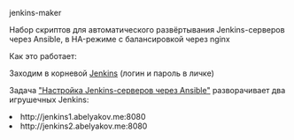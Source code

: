 jenkins-maker

Набор скриптов для автоматического развёртывания Jenkins-серверов через Ansible, в HA-режиме с балансировкой через nginx

Как это работает:

Заходим в корневой <a href="http://jenkins0.abelyakov.me:8080">Jenkins</a> (логин и пароль в личке)

Задача <a href="http://jenkins0.abelyakov.me:8080/job/SetupJenkinses/">"Настройка Jenkins-серверов через Ansible"</a> разворачивает два игрушечных Jenkins:
<li>http://jenkins1.abelyakov.me:8080
<li>http://jenkins2.abelyakov.me:8080
